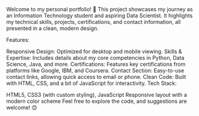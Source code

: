 Welcome to my personal portfolio! 🚀
This project showcases my journey as an Information Technology student and aspiring Data Scientist. It highlights my technical skills, projects, certifications, and contact information, all presented in a clean, modern design.

Features:

Responsive Design:
Optimized for desktop and mobile viewing.
Skills & Expertise:
Includes details about my core competencies in Python, Data Science, Java, and more.
Certifications:
Features key certifications from platforms like Google, IBM, and Coursera.
Contact Section:
Easy-to-use contact links, allowing quick access to email or phone.
Clean Code:
Built with HTML, CSS, and a bit of JavaScript for interactivity.
Tech Stack:

HTML5, CSS3 (with custom styling), JavaScript Responsive layout with a modern color scheme Feel free to explore the code, and suggestions are welcome! 😊
